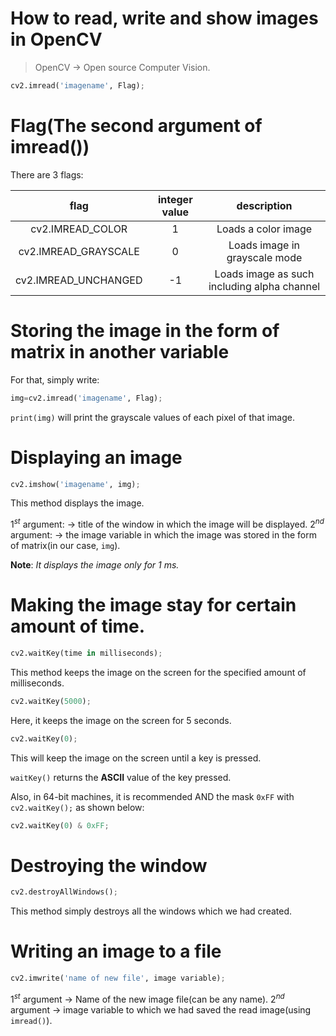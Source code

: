 # How to read, write and show images in OpenCV
> OpenCV $\rightarrow$ Open source Computer Vision.

```python
cv2.imread('imagename', Flag);
```

# Flag(The second argument of imread())

There are 3 flags:

|flag|integer value|description|
|:--:|:-----------:|:---------:|
|cv2.IMREAD_COLOR|1|Loads a color image|
|cv2.IMREAD_GRAYSCALE|0|Loads image in grayscale mode|
|cv2.IMREAD_UNCHANGED|-1|Loads image as such including alpha channel|

# Storing the image in the form of matrix in another variable

For that, simply write:
```python
img=cv2.imread('imagename', Flag);
```

`print(img)` will print the grayscale values of each pixel of that image.

# Displaying an image

```python
cv2.imshow('imagename', img);
```

This method displays the image.

$1^{st}$ argument: $\rightarrow$ title of the window in which the image will be displayed.
$2^{nd}$ argument: $\rightarrow$ the image variable in which the image was stored in the form of matrix(in our case, `img`).

**Note**: _It displays the image only for 1 ms._

# Making the image stay for certain amount of time.

```python
cv2.waitKey(time in milliseconds);
```
This method keeps the image on the screen for the specified amount of milliseconds.

```python
cv2.waitKey(5000);
```
Here, it keeps the image on the screen for 5 seconds.

```python
cv2.waitKey(0);
```
This will keep the image on the screen until a key is pressed.

`waitKey()` returns the **ASCII** value of the key pressed.

Also, in 64-bit machines, it is recommended AND the mask `0xFF` with `cv2.waitKey();` as shown below:

```python
cv2.waitKey(0) & 0xFF;
```

# Destroying the window
```python
cv2.destroyAllWindows();
```
This method simply destroys all the windows which we had created.

# Writing an image to a file
```python
cv2.imwrite('name of new file', image variable);
```
$1^{st}$ argument $\rightarrow$ Name of the new image file(can be any name).
$2^{nd}$ argument $\rightarrow$ image variable to which we had saved the read image(using `imread()`).
